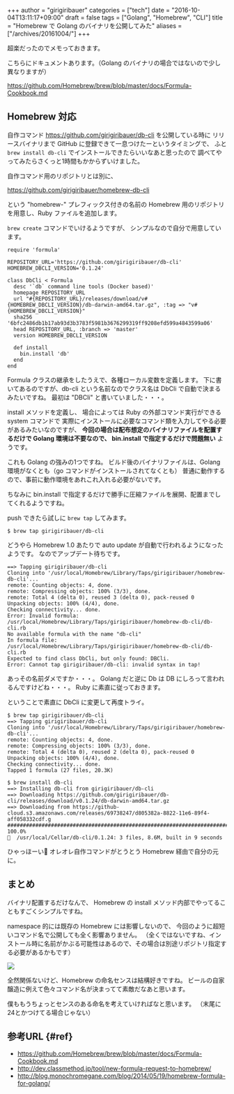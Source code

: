 +++
author = "girigiribauer"
categories = ["tech"]
date = "2016-10-04T13:11:17+09:00"
draft = false
tags = ["Golang", "Homebrew", "CLI"]
title = "Homebrew で Golang のバイナリを公開してみた"
aliases = ["/archives/20161004/"]
+++

超楽だったのでメモっておきます。

こちらにドキュメントあります。（Golang のバイナリの場合ではないので少し異なりますが）

<https://github.com/Homebrew/brew/blob/master/docs/Formula-Cookbook.md>



## Homebrew 対応

自作コマンド <https://github.com/girigiribauer/db-cli> を公開している時に
リリースバイナリまで GitHub に登録できて一息つけたーというタイミングで、
ふと `brew install db-cli` でインストールできたらいいなあと思ったので
調べてやってみたらさくっと1時間もかからずいけました。

自作コマンド用のリポジトリとは別に、

<https://github.com/girigiribauer/homebrew-db-cli>

という "homebrew-" プレフィックス付きの名前の Homebrew 用のリポジトリを用意し、Ruby ファイルを追加します。

`brew create` コマンドでいけるようですが、
シンプルなので自分で用意しています。

	require 'formula'

	REPOSITORY_URL='https://github.com/girigiribauer/db-cli'
	HOMEBREW_DBCLI_VERSION='0.1.24'

	class DbCli < Formula
	  desc '`db` command line tools (Docker based)'
	  homepage REPOSITORY_URL
	  url "#{REPOSITORY_URL}/releases/download/v#{HOMEBREW_DBCLI_VERSION}/db-darwin-amd64.tar.gz", :tag => "v#{HOMEBREW_DBCLI_VERSION}"
	  sha256 '6bfc2486db1b17ab93d3b3783f5981b3676299319ff9208efd599a4843599a06'
	  head REPOSITORY_URL, :branch => 'master'
	  version HOMEBREW_DBCLI_VERSION

	  def install
	    bin.install 'db'
	  end
	end

Formula クラスの継承をしたうえで、各種ローカル変数を定義します。
下に書いてあるのですが、db-cli という名前なのでクラス名は DbCli で自動で決まるみたいですね。
最初は "DBCli" と書いていました・・・。

install メソッドを定義し、
場合によっては Ruby の外部コマンド実行ができる system コマンドで
実際にインストールに必要なコマンド類を入力してやる必要があるみたいなのですが、
**今回の場合は配布想定のバイナリファイルを配置するだけで Golang 環境は不要なので、
bin.install で指定するだけで問題無い** ようです。

これも Golang の強みの1つですね。
ビルド後のバイナリファイルは、Golang 環境がなくとも（go コマンドがインストールされてなくとも）
普通に動作するので、事前に動作環境をあれこれ入れる必要がないです。

ちなみに bin.install で指定するだけで勝手に圧縮ファイルを展開、配置までしてくれるようですね。

push できたら試しに `brew tap` してみます。

	$ brew tap girigiribauer/db-cli

どうやら Homebrew 1.0 あたりで auto update が自動で行われるようになったようです。
なのでアップデート待ちです。

	==> Tapping girigiribauer/db-cli
	Cloning into '/usr/local/Homebrew/Library/Taps/girigiribauer/homebrew-db-cli'...
	remote: Counting objects: 4, done.
	remote: Compressing objects: 100% (3/3), done.
	remote: Total 4 (delta 0), reused 3 (delta 0), pack-reused 0
	Unpacking objects: 100% (4/4), done.
	Checking connectivity... done.
	Error: Invalid formula: /usr/local/Homebrew/Library/Taps/girigiribauer/homebrew-db-cli/db-cli.rb
	No available formula with the name "db-cli"
	In formula file: /usr/local/Homebrew/Library/Taps/girigiribauer/homebrew-db-cli/db-cli.rb
	Expected to find class DbCli, but only found: DBCli.
	Error: Cannot tap girigiribauer/db-cli: invalid syntax in tap!

あっその名前ダメですか・・・。
Golang だと逆に Db は DB にしろって言われるんですけどね・・・。
Ruby に素直に従っておきます。

ということで素直に DbCli に変更して再度トライ。

	$ brew tap girigiribauer/db-cli
	==> Tapping girigiribauer/db-cli
	Cloning into '/usr/local/Homebrew/Library/Taps/girigiribauer/homebrew-db-cli'...
	remote: Counting objects: 4, done.
	remote: Compressing objects: 100% (3/3), done.
	remote: Total 4 (delta 0), reused 2 (delta 0), pack-reused 0
	Unpacking objects: 100% (4/4), done.
	Checking connectivity... done.
	Tapped 1 formula (27 files, 20.3K)

	$ brew install db-cli
	==> Installing db-cli from girigiribauer/db-cli
	==> Downloading https://github.com/girigiribauer/db-cli/releases/download/v0.1.24/db-darwin-amd64.tar.gz
	==> Downloading from https://github-cloud.s3.amazonaws.com/releases/69738247/d805382a-8822-11e6-89f4-aff058332cdf.g
	######################################################################## 100.0%
	🍺  /usr/local/Cellar/db-cli/0.1.24: 3 files, 8.6M, built in 9 seconds

ひゃっほーい🍺
オレオレ自作コマンドがとうとう Homebrew 経由で自分の元に。



## まとめ

バイナリ配置するだけなんで、
Homebrew の install メソッド内部でやってることもすごくシンプルですね。

namespace 的には既存の Homebrew には影響しないので、
今回のように超短いコマンド名で公開しても全く影響ありません。
（全くではないですね、インストール時に名前がかぶる可能性はあるので、その場合は別途リポジトリ指定する必要があるかもです）

![][1]

全然関係ないけど、Homebrew の命名センスは結構好きですね。
ビールの自家醸造に例えて色々コマンド名が決まってて素敵だなあと思います。

僕ももうちょっとセンスのある命名を考えていければなと思います。
（末尾に24とかつけてる場合じゃない）



## 参考URL {#ref}

* <https://github.com/Homebrew/brew/blob/master/docs/Formula-Cookbook.md>
* <http://dev.classmethod.jp/tool/new-formula-request-to-homebrew/>
* <http://blog.monochromegane.com/blog/2014/05/19/homebrew-formula-for-golang/>

 [1]: /img/2016/10/firsttime-homebrew01.jpg

